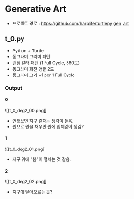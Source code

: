 # Generative Art
- 프로젝트 경로 : https://github.com/harplife/turtlepy_gen_art

## t_0.py
- Python + Turtle
- 동그라미 그리미 패턴
- 랜덤 칼라 패턴 (1 Full Cycle, 360도)
- 동그라미 회전 앵글 2도
- 동그라미 크기 +1 per 1 Full Cycle

### Output
#### 0
![[t_0_deg2_00.png]]
- 언뜻보면 지구 같다는 생각이 들음.
- 원으로 원을 채우면 원에 입체감이 생김?
#### 1
![[t_0_deg2_01.png]]
- 지구 위에 "봄"이 펼치는 것 같음.
#### 2
![[t_0_deg2_02.png]]
- 지구에 달아오르는 듯?